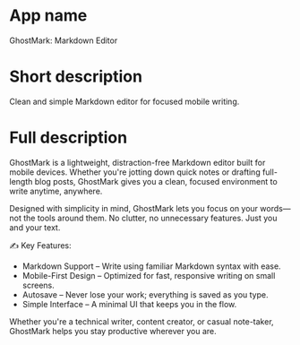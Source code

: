 # App name
GhostMark: Markdown Editor

# Short description
Clean and simple Markdown editor for focused mobile writing.

# Full description
GhostMark is a lightweight, distraction-free Markdown editor built for mobile devices. Whether you're jotting down quick notes or drafting full-length blog posts, GhostMark gives you a clean, focused environment to write anytime, anywhere.

Designed with simplicity in mind, GhostMark lets you focus on your words—not the tools around them. No clutter, no unnecessary features. Just you and your text.

✍️ Key Features:
- Markdown Support – Write using familiar Markdown syntax with ease.
- Mobile-First Design – Optimized for fast, responsive writing on small screens.
- Autosave – Never lose your work; everything is saved as you type.
- Simple Interface – A minimal UI that keeps you in the flow.

Whether you're a technical writer, content creator, or casual note-taker, GhostMark helps you stay productive wherever you are.